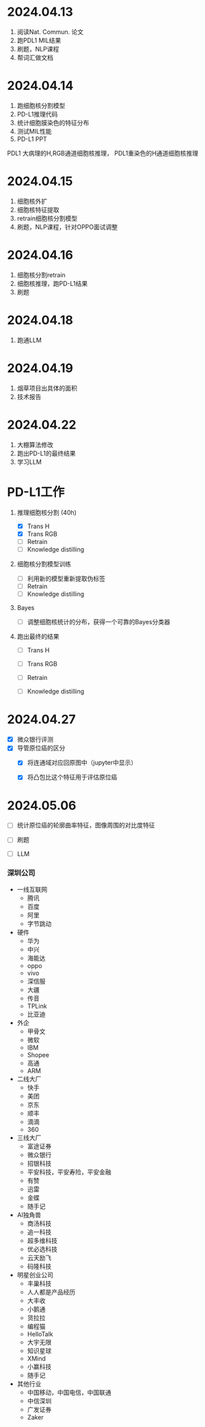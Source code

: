 # 2024.04.13

1. 阅读Nat. Commun. 论文
2. 跑PDL1 MIL结果
3. 刷题，NLP课程
4. 帮词汇做文档



# 2024.04.14

1. 跑细胞核分割模型
2. PD-L1推理代码
3. 统计细胞膜染色的特征分布
4. 测试MIL性能
5. PD-L1 PPT

PDL1 大病理的H,RGB通道细胞核推理， PDL1重染色的H通道细胞核推理



# 2024.04.15

1. 细胞核外扩
2. 细胞核特征提取
3. retrain细胞核分割模型
4. 刷题，NLP课程，针对OPPO面试调整



# 2024.04.16

1. 细胞核分割retrain
2. 细胞核推理，跑PD-L1结果
3. 刷题



# 2024.04.18

1. 跑通LLM



# 2024.04.19

1. 烟草项目出具体的面积
2. 技术报告



# 2024.04.22

1. 大棚算法修改
2. 跑出PD-L1的最终结果
3. 学习LLM



# PD-L1工作

1. 推理细胞核分割 (40h)
   - [x] Trans H
   - [x] Trans RGB
   - [ ] Retrain
   - [ ] Knowledge distilling
2. 细胞核分割模型训练
   - [ ] 利用新的模型重新提取伪标签
   - [ ] Retrain
   - [ ] Knowledge distilling
3. Bayes
   - [ ] 调整细胞核统计的分布，获得一个可靠的Bayes分类器

4. 跑出最终的结果

   - [ ] Trans H

   - [ ] Trans RGB

   - [ ] Retrain

   - [ ] Knowledge distilling



# 2024.04.27

- [x] 微众银行评测
- [x] 导管原位癌的区分
  - [x] 将连通域对应回原图中（jupyter中显示）
  - [x] 将凸包比这个特征用于评估原位癌



# 2024.05.06

- [ ] 统计原位癌的轮廓曲率特征，图像周围的对比度特征
- [ ] 刷题
- [ ] LLM



### 深圳公司

- 一线互联网
  - 腾讯
  - 百度
  - 阿里
  - 字节跳动
- 硬件
  - 华为
  - 中兴
  - 海能达
  - oppo
  - vivo
  - 深信服
  - 大疆
  - 传音
  - TPLink
  - 比亚迪
- 外企
  - 甲骨文
  - 微软
  - IBM
  - Shopee
  - 高通
  - ARM
- 二线大厂
  - 快手
  - 美团
  - 京东
  - 顺丰
  - 滴滴
  - 360
- 三线大厂
  - 富途证券
  - 微众银行
  - 招银科技
  - 平安科技，平安寿险，平安金融
  - 有赞
  - 迅雷
  - 金蝶
  - 随手记
- AI独角兽
  - 商汤科技
  - 追一科技
  - 超多维科技
  - 优必选科技
  - 云天励飞
  - 码隆科技
- 明星创业公司
  - 丰巢科技
  - 人人都是产品经历
  - 大丰收
  - 小鹅通
  - 货拉拉
  - 编程猫
  - HelloTalk
  - 大宇无限
  - 知识星球
  - XMind
  - 小赢科技
  - 随手记
- 其他行业
  - 中国移动，中国电信，中国联通
  - 中信深圳
  - 广发证券
  - Zaker



